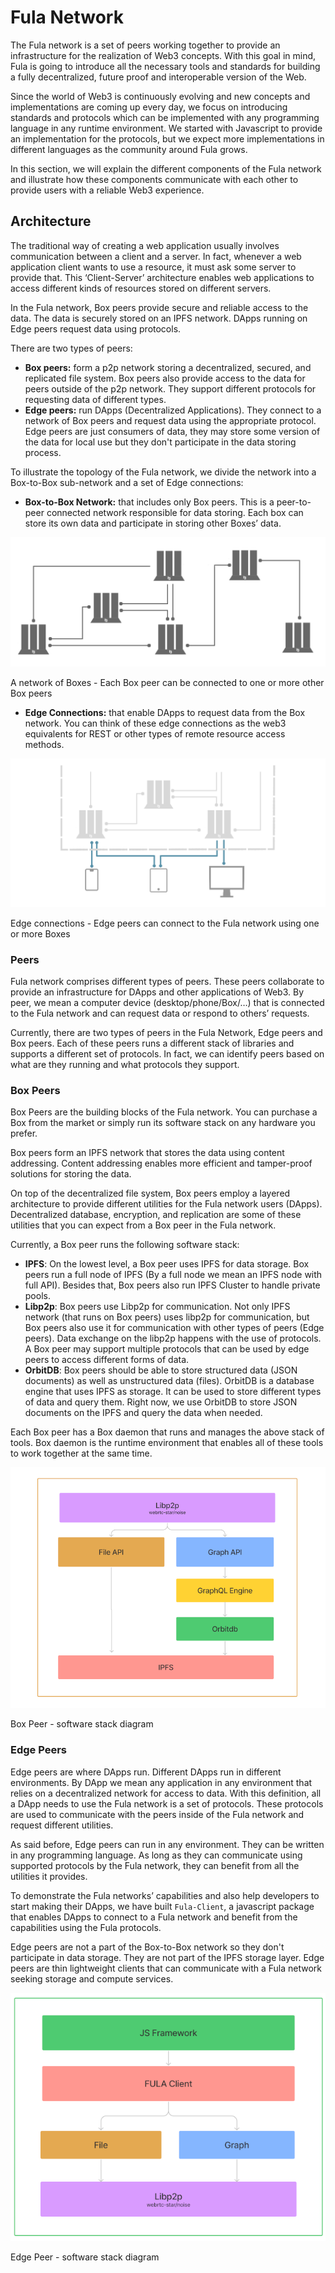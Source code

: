 # Fula Network

The Fula network is a set of peers working together to provide an infrastructure for the realization of Web3 concepts. With this goal in mind, Fula is going to introduce all the necessary tools and standards for building a fully decentralized, future proof and interoperable version of the Web.

Since the world of Web3 is continuously evolving and new concepts and implementations are coming up every day, we focus on introducing standards and protocols which can be implemented with any programming language in any runtime environment. We started with Javascript to provide an implementation for the protocols, but we expect more implementations in different languages as the community around Fula grows.

In this section, we will explain the different components of the Fula network and illustrate how these components communicate with each other to provide users with a reliable Web3 experience.

## Architecture

The traditional way of creating a web application usually involves communication between a client and a server. In fact, whenever a web application client wants to use a resource, it must ask some server to provide that. This ‘Client-Server’ architecture enables web applications to access different kinds of resources stored on different servers.

In the Fula network, Box peers provide secure and reliable access to the data. The data is securely stored on an IPFS network. DApps running on Edge peers request data using protocols.

There are two types of peers:

- **Box peers:** form a p2p network storing a decentralized, secured, and replicated file system. Box peers also provide access to the data for peers outside of the p2p network. They support different protocols for requesting data of different types.
- **Edge peers:** run DApps (Decentralized Applications). They connect to a network of Box peers and request data using the appropriate protocol. Edge peers are just consumers of data, they may store some version of the data for local use but they don't participate in the data storing process.

To illustrate the topology of the Fula network, we divide the network into a Box-to-Box sub-network and a set of Edge connections:

- **Box-to-Box Network:** that includes only Box peers. This is a peer-to-peer connected network responsible for data storing. Each box can store its own data and participate in storing other Boxes’ data.

![A network of Boxes - Each Box peer can be connected to one or more other Box peers](../../static/img/b2b-net.png)

A network of Boxes - Each Box peer can be connected to one or more other Box peers

- **Edge Connections:** that enable DApps to request data from the Box network. You can think of these edge connections as the web3 equivalents for REST or other types of remote resource access methods.

![Edge connections - Edge peers can connect to the Fula network using one or more Boxes](../../static/img/e-connections.png)

Edge connections - Edge peers can connect to the Fula network using one or more Boxes

### Peers

Fula network comprises different types of peers. These peers collaborate to provide an infrastructure for DApps and other applications of Web3. By peer, we mean a computer device (desktop/phone/Box/…) that is connected to the Fula network and can request data or respond to others’ requests.

Currently, there are two types of peers in the Fula Network, Edge peers and Box peers. Each of these peers runs a different stack of libraries and supports a different set of protocols. In fact, we can identify peers based on what are they running and what protocols they support.

### Box Peers

Box Peers are the building blocks of the Fula network. You can purchase a Box from the market or simply run its software stack on any hardware you prefer.

Box peers form an IPFS network that stores the data using content addressing. Content addressing enables more efficient and tamper-proof solutions for storing the data.

On top of the decentralized file system, Box peers employ a layered architecture to provide different utilities for the Fula network users (DApps). Decentralized database, encryption, and replication are some of these utilities that you can expect from a Box peer in the Fula network.

Currently, a Box peer runs the following software stack:

- **IPFS**: On the lowest level, a Box peer uses IPFS for data storage. Box peers run a full node of IPFS (By a full node we mean an IPFS node with full API). Besides that, Box peers also run IPFS Cluster to handle private pools.
- **Libp2p**: Box peers use Libp2p for communication. Not only IPFS network (that runs on Box peers) uses libp2p for communication, but Box peers also use it for communication with other types of peers (Edge peers). Data exchange on the libp2p happens with the use of protocols. A Box peer may support multiple protocols that can be used by edge peers to access different forms of data.
- **OrbitDB**: Box peers should be able to store structured data (JSON documents) as well as unstructured data (files). OrbitDB is a database engine that uses IPFS as storage. It can be used to store different types of data and query them. Right now, we use OrbitDB to store JSON documents on the IPFS and query the data when needed.

Each Box peer has a Box daemon that runs and manages the above stack of tools. Box daemon is the runtime environment that enables all of these tools to work together at the same time.

![Box Peer - software stack diagram](../../static/img/box-stack.png)

Box Peer - software stack diagram

### Edge Peers

Edge peers are where DApps run. Different DApps run in different environments. By DApp we mean any application in any environment that relies on a decentralized network for access to data. With this definition, all a DApp needs to use the Fula network is a set of protocols. These protocols are used to communicate with the peers inside of the Fula network and request different utilities.

As said before, Edge peers can run in any environment. They can be written in any programming language. As long as they can communicate using supported protocols by the Fula network, they can benefit from all the utilities it provides.

To demonstrate the Fula networks’ capabilities and also help developers to start making their DApps, we have built `Fula-Client`, a javascript package that enables DApps to connect to a Fula network and benefit from the capabilities using the Fula protocols.

Edge peers are not a part of the Box-to-Box network so they don't participate in data storage. They are not part of the IPFS storage layer. Edge peers are thin lightweight clients that can communicate with a Fula network seeking storage and compute services.

![Edge Peer - software stack diagram](../../static/img/edge-stack.png)

Edge Peer - software stack diagram

[//]: # (## Protocols)

[//]: # ()
[//]: # (Fula Protocols define a standard way of communication inside the Fula network. There are different types of nodes in the network and also different types of needs for communication. For example, the File protocol defines a standard way for two nodes in the Fula network to transfer files.)

[//]: # (The two ends of communication can be of any type &#40;Box or Edge&#41;. The File protocol is an example of a protocol between a Box and an Edge peer. Other protocols may exist based on a certain need for communication for example joining into a Fula network can happen using a protocol between two Box peers.)

[//]: # ()
[//]: # (Currently, the Fula Protocol Suite has:)

[//]: # ()
[//]: # (- **File Protocol:** for storing files on Box peers in a Fula network. This protocol enables a peer to store a file on the network &#40;using IPFS&#41; or load a file from the network &#40;using CID&#41;. This protocol can be used between two Box peers or a Box and an Edge peer. Using File protocol you can fetch, stream, store and replicate files on a Fula network.)

[//]: # (- **Graph Protocol:** for storing and querying JSON structured documents in a Fula network. This protocol enables a peer to store JSON documents on the network and query them. The Graph protocol can be used to access a document-oriented database on the network &#40;IPFS&#41;. It is based on graphql and DApp developers can use it as a back-end service.)